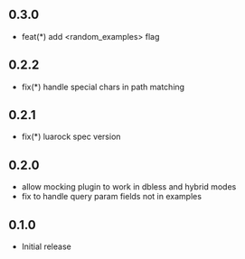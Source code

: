 ## 0.3.0

- feat(*) add <random_examples> flag

## 0.2.2

- fix(*) handle special chars in path matching

## 0.2.1

- fix(*) luarock spec version

## 0.2.0

- allow mocking plugin to work in dbless and hybrid modes
- fix to handle query param fields not in examples

## 0.1.0

- Initial release

